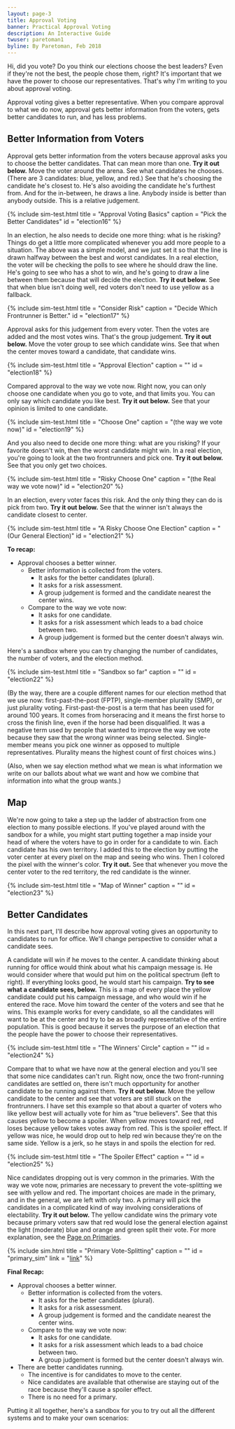 ```yaml
---
layout: page-3
title: Approval Voting
banner: Practical Approval Voting
description: An Interactive Guide
twuser: paretoman1
byline: By Paretoman, Feb 2018
---
```


Hi, did you vote? Do you think our elections choose the best leaders? Even if they're not the best, the people chose them, right? It's important that we have the power to choose our representatives. That's why I'm writing to you about approval voting.

Approval voting gives a better representative. When you compare approval to what we do now, approval gets better information from the voters, gets better candidates to run, and has less problems.

## Better Information from Voters

Approval gets better information from the voters because approval asks you to choose the better candidates. That can mean more than one. **Try it out below.** Move the voter around the arena. See what candidates he chooses. (There are 3 candidates: blue, yellow, and red.) See that he's choosing the candidate he's closest to. He's also avoiding the candidate he's furthest from. And for the in-between, he draws a line. Anybody inside is better than anybody outside. This is a relative judgement.

{% include sim-test.html
title = "Approval Voting Basics"
caption = "Pick the Better Candidates"
id = "election16"
%}

In an election, he also needs to decide one more thing: what is he risking? Things do get a little more complicated whenever you add more people to a situation. The above was a simple model, and we just set it so that the line is drawn halfway between the best and worst candidates. In a real election, the voter will be checking the polls to see where he should draw the line. He's going to see who has a shot to win, and he's going to draw a line between them because that will decide the election. **Try it out below.** See that when blue isn't doing well, red voters don't need to use yellow as a fallback.

{% include sim-test.html
title = "Consider Risk"
caption = "Decide Which Frontrunner is Better."
id = "election17"
%}

Approval asks for this judgement from every voter. Then the votes are added and the most votes wins. That's the group judgement. **Try it out below.** Move the voter group to see which candidate wins. See that when the center moves toward a candidate, that candidate wins.

{% include sim-test.html
title = "Approval Election"
caption = ""
id = "election18"
%}

Compared approval to the way we vote now. Right now, you can only choose one candidate when you go to vote, and that limits you. You can only say which candidate you like best. **Try it out below.** See that your opinion is limited to one candidate.

{% include sim-test.html
title = "Choose One"
caption = "(the way we vote now)"
id = "election19"
%}

And you also need to decide one more thing: what are you risking? If your favorite doesn't win, then the worst candidate might win. In a real election, you're going to look at the two frontrunners and pick one. **Try it out below.** See that you only get two choices.

{% include sim-test.html
title = "Risky Choose One"
caption = "(the Real way we vote now)"
id = "election20"
%}

In an election, every voter faces this risk. And the only thing they can do is pick from two. **Try it out below.** See that the winner isn't always the candidate closest to center.

{% include sim-test.html
title = "A Risky Choose One Election"
caption = "(Our General Election)"
id = "election21"
%}

**To recap:**

- Approval chooses a better winner.
  - Better information is collected from the voters.
    - It asks for the better candidates (plural).
    - It asks for a risk assessment.
    - A group judgement is formed and the candidate nearest the center wins.
  - Compare to the way we vote now:
    - It asks for one candidate.
    - It asks for a risk assessment which leads to a bad choice between two.
    - A group judgement is formed but the center doesn't always win.

Here's a sandbox where you can try changing the number of candidates, the number of voters, and the election method.

{% include sim-test.html
title = "Sandbox so far"
caption = ""
id = "election22"
%}

(By the way, there are a couple different names for our election method that we use now: first-past-the-post (FPTP), single-member plurality (SMP), or just plurality voting. First-past-the-post is a term that has been used for around 100 years. It comes from horseracing and it means the first horse to cross the finish line, even if the horse had been disqualified. It was a negative term used by people that wanted to improve the way we vote because they saw that the wrong winner was being selected. Single-member means you pick one winner as opposed to multiple representatives. Plurality means the highest count of first choices wins.)

(Also, when we say election method what we mean is what information we write on our ballots about what we want and how we combine that information into what the group wants.)

## Map 

We're now going to take a step up the ladder of abstraction from one election to many possible elections. If you've played around with the sandbox for a while, you might start putting together a map inside your head of where the voters have to go in order for a candidate to win. Each candidate has his own territory. I added this to the election by putting the voter center at every pixel on the map and seeing who wins. Then I colored the pixel with the winner's color. **Try it out.** See that whenever you move the center voter to the red territory, the red candidate is the winner.

{% include sim-test.html
title = "Map of Winner"
caption = ""
id = "election23"
%}

## Better Candidates

In this next part, I'll describe how approval voting gives an opportunity to candidates to run for office. We'll change perspective to consider what a candidate sees.

A candidate will win if he moves to the center. A candidate thinking about running for office would think about what his campaign message is. He would consider where that would put him on the political spectrum (left to right). If everything looks good, he would start his campaign. **Try to see what a candidate sees, below.** This is a map of every place the yellow candidate could put his campaign message, and who would win if he entered the race. Move him toward the center of the voters and see that he wins. This example works for every candidate, so all the candidates will want to be at the center and try to be as broadly representative of the entire population. This is good because it serves the purpose of an election that the people have the power to choose their representatives.

{% include sim-test.html
title = "The Winners' Circle"
caption = ""
id = "election24"
%}

Compare that to what we have now at the general election and you'll see that some nice candidates can't run. Right now, once the two front-running candidates are settled on, there isn't much opportunity for another candidate to be running against them. **Try it out below.** Move the yellow candidate to the center and see that voters are still stuck on the frontrunners. I have set this example so that about a quarter of voters who like yellow best will actually vote for him as "true believers". See that this causes yellow to become a spoiler. When yellow moves toward red, red loses because yellow takes votes away from red. This is the spoiler effect. If yellow was nice, he would drop out to help red win because they're on the same side. Yellow is a jerk, so he stays in and spoils the election for red. 

{% include sim-test.html
title = "The Spoiler Effect"
caption = ""
id = "election25"
%}

Nice candidates dropping out is very common in the primaries.  With the way we vote now, primaries are necessary to prevent the vote-splitting we see with yellow and red. The important choices are made in the primary, and in the general, we are left with only two. A primary will pick the candidates in a complicated kind of way involving considerations of electability. **Try it out below.** The yellow candidate wins the primary vote because primary voters saw that red would lose the general election against the light (moderate) blue and orange and green split their vote. For more explanation, see the [Page on Primaries](primaries).

{% include sim.html
title = "Primary Vote-Splitting"
caption = ""
id = "primary_sim"
link = "[link](http://127.0.0.1:4000/ballot/sandbox/?v=2.5&m=H4sIAAAAAAAAA3VRyY3EMAzrxW89dNtOK0EqGWzvK4uPAXYRBAh1UpT8GTyu-15JEvzQLXuSrF2W6q6YHouZhPNkp5J4PA8NOW0p7VaJSRdXwsbFNHxcQiP6n1XK9O-r2vmaWa-Z_ZoR7tFypHkHFAFIEgcEIAElQbywBkbBbsVaTBVUgVc0WgAaxWoKGgWNFo0VLHi7G4xbqp6jgMkUACYDkxXTXefDd4oT7eA0LCykZOSVdtCeBV2-pn7Nor-157o3h_8d4dmjfeKxINuxfOCMIQBIDkgO3DDwsIHlY7beWD0rsHwyAIsnXiLBktFarYQkKBIKcjdMKJjonTj_NHhHwc8v1_aNjbcCAAA)"
%}

**Final Recap:**

- Approval chooses a better winner.
  - Better information is collected from the voters.
    - It asks for the better candidates (plural).
    - It asks for a risk assessment.
    - A group judgement is formed and the candidate nearest the center wins.
  - Compare to the way we vote now:
    - It asks for one candidate.
    - It asks for a risk assessment which leads to a bad choice between two.
    - A group judgement is formed but the center doesn't always win.
- There are better candidates running.
  - The incentive is for candidates to move to the center.
  - Nice candidates are available that otherwise are staying out of the race because they'll cause a spoiler effect.
  - There is no need for a primary.

Putting it all together, here's a sandbox for you to try out all the different systems and to make your own scenarios: